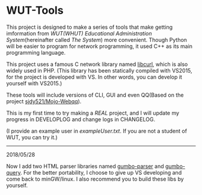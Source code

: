 # WUT-Tools

This project is designed to make a series of tools that make getting imformation from *WUT(WHUT) Educational Administration System*(hereinafter called *The System*)  more convenient. Though Python will be easier to program for network programming, it used C++ as its main programming language.

This project uses a famous C network library named [libcurl](https://github.com/curl/curl), which is also widely used in PHP. (This library has been statically compiled with VS2015, for the project is developed with VS. In other words, you can develop it yourself with VS2015.)

These tools will include versions of CLI, GUI and even QQ(Based on the project [sjdy521/Mojo-Webqq](https://github.com/sjdy521/Mojo-Webqq)).

This is my first time to try making a *REAL* project, and I will update my progress in DEVELOPLOG and change logs in CHANGELOG.

(I provide an example user in *exampleUser.txt*. If you are not a student of WUT, you can try it.)

***
2018/05/28

Now I add two HTML parser libraries named [gumbo-parser](https://github.com/google/gumbo-parser) and [gumbo-query](https://github.com/lazytiger/gumbo-query). For the better portability, I choose to give up VS developing and come back to minGW/linux. I also recommend you to build these libs by yourself.
